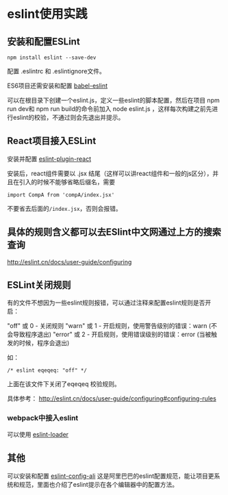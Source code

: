 # eslint使用实践

## 安装和配置ESLint



```
npm install eslint --save-dev
```

配置 .eslintrc 和 .eslintignore文件。


ES6项目还需安装和配置 [babel-eslint](https://github.com/babel/babel-eslint)

可以在根目录下创建一个eslint.js，定义一些eslint的脚本配置，然后在项目 npm run dev和 npm run build的命令前加入 node eslint.js ，这样每次构建之前先进行eslint的校验，不通过则会先退出并提示。



## React项目接入ESLint

安装并配置 [eslint-plugin-react](https://github.com/yannickcr/eslint-plugin-react)

安装后，react组件需要以 .jsx 结尾（这样可以讲react组件和一般的js区分），并且在引入的时候不能够省略后缀名，需要 



```
import CompA from 'compA/index.jsx'
```


不要省去后面的`/index.jsx`，否则会报错。

## 具体的规则含义都可以去ESlint中文网通过上方的搜索查询

http://eslint.cn/docs/user-guide/configuring


## ESLint关闭规则
有的文件不想因为一些eslint规则报错，可以通过注释来配置eslint规则是否开启：

"off" 或 0 - 关闭规则
"warn" 或 1 - 开启规则，使用警告级别的错误：warn (不会导致程序退出)
"error" 或 2 - 开启规则，使用错误级别的错误：error (当被触发的时候，程序会退出)

如：

```
/* eslint eqeqeq: "off" */
```

上面在该文件下关闭了eqeqeq 校验规则。



具体参考：
http://eslint.cn/docs/user-guide/configuring#configuring-rules

### webpack中接入eslint

可以使用
[eslint-loader](https://github.com/MoOx/eslint-loader)

## 其他
可以安装和配置 [eslint-config-ali](https://www.npmjs.com/package/eslint-config-ali) 这是阿里巴巴的eslint配置规范，能让项目更系统和规范，里面也介绍了eslint提示在各个编辑器中的配置方法。



